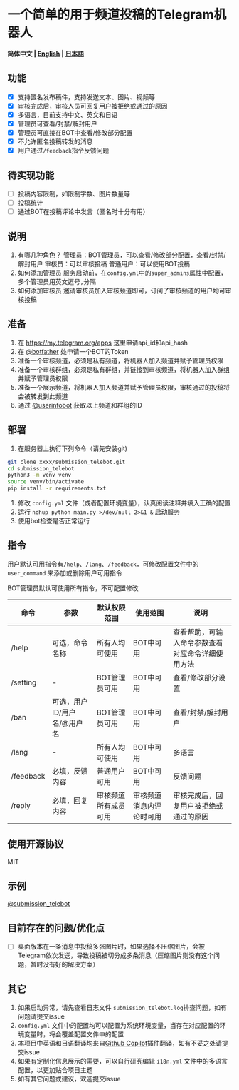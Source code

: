 # 一个简单的用于频道投稿的Telegram机器人

**简体中文 | [English](./README.md) | [日本語](./README_JP.md)**<br>

## 功能
- [x] 支持匿名发布稿件，支持发送文本、图片、视频等
- [x] 审核完成后，审核人员可回复用户被拒绝或通过的原因
- [x] 多语言，目前支持中文、英文和日语
- [x] 管理员可查看/封禁/解封用户
- [x] 管理员可直接在BOT中查看/修改部分配置
- [x] 不允许匿名投稿转发的消息
- [x] 用户通过`/feedback`指令反馈问题

## 待实现功能
- [ ] 投稿内容限制，如限制字数、图片数量等
- [ ] 投稿统计
- [ ] 通过BOT在投稿评论中发言（匿名时十分有用）

## 说明
1. 有哪几种角色？
    管理员：BOT管理员，可以查看/修改部分配置，查看/封禁/解封用户
    审核员：可以审核投稿
    普通用户：可以使用BOT投稿
1. 如何添加管理员
    服务启动前，在`config.yml`中的`super_admins`属性中配置，多个管理员用英文逗号`,`分隔
1. 如何添加审核员
    邀请审核员加入审核频道即可，订阅了审核频道的用户均可审核投稿

## 准备
1. 在 https://my.telegram.org/apps 这里申请api_id和api_hash
1. 在 [@botfather](https://t.me/botfather) 处申请一个BOT的Token
1. 准备一个审核频道，必须是私有频道，将机器人加入频道并赋予管理员权限
1. 准备一个审核群组，必须是私有群组，并链接到审核频道，将机器人加入群组并赋予管理员权限
1. 准备一个展示频道，将机器人加入频道并赋予管理员权限，审核通过的投稿将会被转发到此频道
1. 通过 [@userinfobot](https://t.me/userinfobot) 获取以上频道和群组的ID

## 部署
1. 在服务器上执行下列命令（请先安装git)
```bash
git clone xxxx/submission_telebot.git
cd submission_telebot
python3 -m venv venv
source venv/bin/activate
pip install -r requirements.txt
```
1. 修改 `config.yml` 文件（或者配置环境变量），认真阅读注释并填入正确的配置
1. 运行 `nohup python main.py >/dev/null 2>&1 &` 启动服务
1. 使用bot检查是否正常运行

## 指令

用户默认可用指令有`/help`、`/lang`、`/feedback`，可修改配置文件中的 `user_command` 来添加或删除用户可用指令

BOT管理员默认可使用所有指令，不可配置修改

| 命令      | 参数                        | 默认权限范围         | 使用范围                 | 说明                                             |
| --------- | --------------------------- | -------------------- | ------------------------ | ------------------------------------------------ |
| /help     | 可选，命令名称              | 所有人均可使用       | BOT中可用                | 查看帮助，可输入命令参数查看对应命令详细使用方法 |
| /setting  | -                           | BOT管理员可用        | BOT中可用                | 查看/修改部分设置                                |
| /ban      | 可选，用户ID/用户名/@用户名 | BOT管理员可用        | BOT中可用                | 查看/封禁/解封用户                               |
| /lang     | -                           | 所有人均可使用       | BOT中可用                | 多语言                                           |
| /feedback | 必填，反馈内容              | 普通用户可用         | BOT中可用                | 反馈问题                                         |
| /reply    | 必填，回复内容              | 审核频道所有成员可用 | 审核频道消息内评论时可用 | 审核完成后，回复用户被拒绝或通过的原因           |

## 使用开源协议
MIT

## 示例
[@submission_telebot](https://t.me/submission_telebot)

## 目前存在的问题/优化点
- [ ] 桌面版本在一条消息中投稿多张图片时，如果选择不压缩图片，会被Telegram依次发送，导致投稿被切分成多条消息（压缩图片则没有这个问题，暂时没有好的解决方案）

## 其它
1. 如果启动异常，请先查看日志文件 `submission_telebot.log`排查问题，如有问题请提交issue
1. `config.yml` 文件中的配置均可以配置为系统环境变量，当存在对应配置的环境变量时，将会覆盖配置文件中的配置
1. 本项目中英语和日语翻译均来自[Github Copilot](https://github.com/features/copilot)插件翻译，如有不妥之处请提交issue
1. 如果有定制化信息展示的需要，可以自行研究编辑 `i18n.yml` 文件中的多语言配置，以更加贴合项目主题
1. 如有其它问题或建议，欢迎提交issue